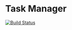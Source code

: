 # Task Manager
[![Build Status](https://travis-ci.org/helmq/task-manager.svg?branch=master)](https://travis-ci.org/helmq/task-manager)